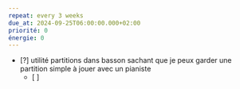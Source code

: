 ```yaml
---
repeat: every 3 weeks
due_at: 2024-09-25T06:00:00.000+02:00
priorité: 0
énergie: 0
---
```

- [?] utilité partitions dans basson sachant que je peux garder une partition simple à jouer avec un pianiste
	- [ ] 
